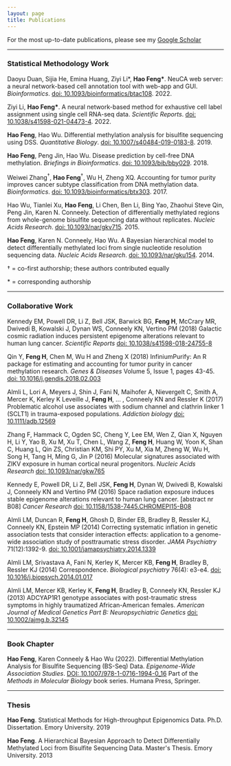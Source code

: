 ```yaml
---
layout: page
title: Publications
---
```

For the most up-to-date publications, please see my [Google Scholar](https://scholar.google.com/citations?user=YGFvJjwAAAAJ&hl=en)<br/>

---
### Statistical Methodology Work

Daoyu Duan, Sijia He, Emina Huang, Ziyi Li&#42;, **Hao Feng&#42;**. NeuCA web server: a neural network-based cell annotation tool with web-app and GUI. *Bioinformatics*. [doi: 10.1093/bioinformatics/btac108](https://doi.org/10.1093/bioinformatics/btac108). 2022.

Ziyi Li, **Hao Feng&#42;**. A neural network-based method for exhaustive cell label assignment using single cell RNA-seq data. *Scientific Reports*. [doi: 10.1038/s41598-021-04473-4](https://doi.org/10.1038/s41598-021-04473-4). 2022.

**Hao Feng**, Hao Wu. Differential methylation analysis for bisulfite sequencing using DSS. *Quantitative Biology*. [doi: 10.1007/s40484-019-0183-8](https://doi.org/10.1007/s40484-019-0183-8). 2019.

**Hao Feng**, Peng Jin, Hao Wu. Disease prediction by cell-free DNA methylation. *Briefings in Bioinformatics*. [doi: 10.1093/bib/bby029](https://doi.org/10.1093/bib/bby029). 2018.

Weiwei Zhang<sup>&dagger;</sup>, **Hao Feng**<sup>&dagger;</sup>, Wu H, Zheng XQ. Accounting for tumor purity improves cancer subtype classification from DNA methylation data. *Bioinformatics*. [doi: 10.1093/bioinformatics/btx303](https://doi.org/10.1093/bioinformatics/btx303). 2017.

Hao Wu, Tianlei Xu, **Hao Feng**, Li Chen, Ben Li, Bing Yao, Zhaohui Steve Qin, Peng Jin, Karen N. Conneely. Detection of differentially methylated regions from whole-genome bisulfite sequencing data without replicates. *Nucleic Acids Research*. [doi: 10.1093/nar/gkv715](https://doi.org/10.1093/nar/gkv715). 2015.

**Hao Feng**, Karen N. Conneely, Hao Wu. A Bayesian hierarchical model to detect differentially methylated loci from single nucleotide resolution sequencing data. *Nucleic Acids Research*. [doi: 10.1093/nar/gku154](https://doi.org/10.1093/nar/gku154). 2014.


&dagger; = co-first authorship; these authors contributed equally   
 
&#42; = corresponding authorship    

---
### Collaborative Work

Kennedy EM, Powell DR, Li Z, Bell JSK, Barwick BG, **Feng H**, McCrary MR, Dwivedi B, Kowalski J, Dynan WS, Conneely KN, Vertino PM (2018) Galactic cosmic radiation induces persistent epigenome alterations relevant to human lung cancer. *Scientific Reports* [doi: 10.1038/s41598-018-24755-8](https://doi.org/10.1038/s41598-018-24755-8) 

Qin Y, **Feng H**, Chen M, Wu H and Zheng X (2018) InfiniumPurify: An R package for estimating and accounting for tumor purity in cancer methylation research. *Genes &amp; Diseases* Volume 5, Issue 1, pages 43-45. [doi: 10.1016/j.gendis.2018.02.003](https://doi.org/10.1016/j.gendis.2018.02.003) 

Almli L, Lori A, Meyers J, Shin J, Fani N, Maihofer A, Nievergelt C, Smith A, Mercer K, Kerley K Leveille J, **Feng H**, ... , Conneely KN and Ressler K (2017) Problematic alcohol use associates with sodium channel and clathrin linker 1 (SCLT1) in trauma-exposed populations. *Addiction biology* [doi: 10.1111/adb.12569](https://doi.org/10.1111/adb.12569)

Zhang F, Hammack C, Ogden SC, Cheng Y, Lee EM, Wen Z, Qian X, Nguyen H, Li Y, Yao B, Xu M, Xu T, Chen L, Wang Z, **Feng H**, Huang W, Yoon K, Shan C, Huang L, Qin ZS, Christian KM, Shi PY, Xu M, Xia M, Zheng W, Wu H, Song H, Tang H, Ming G, Jin P (2016) Molecular signatures associated with ZIKV exposure in human cortical neural progenitors. *Nucleic Acids Research* [doi: 10.1093/nar/gkw765](https://doi.org/10.1093/nar/gkw765)

Kennedy E, Powell DR, Li Z, Bell JSK, **Feng H**, Dynan W, Dwivedi B, Kowalski J, Conneely KN and Vertino PM (2016) Space radiation exposure induces stable epigenome alterations relevant to human lung cancer. [abstract nr B08] *Cancer Research* [doi: 10.1158/1538-7445.CHROMEPI15-B08](https://doi.org/10.1158/1538-7445.CHROMEPI15-B08)

Almli LM, Duncan R, **Feng H**, Ghosh D, Binder EB, Bradley B, Ressler KJ, Conneely KN, Epstein MP (2014) Correcting systematic inflation in genetic association tests that consider interaction effects: application to a genome-wide association study of posttraumatic stress disorder. *JAMA Psychiatry* 71(12):1392-9. [doi: 10.1001/jamapsychiatry.2014.1339](https://doi.org/10.1001/jamapsychiatry.2014.1339)

Almli LM, Srivastava A, Fani N, Kerley K, Mercer KB, **Feng H**, Bradley B, Ressler KJ (2014) Correspondence. *Biological psychiatry* 76(4): e3-e4. [doi: 10.1016/j.biopsych.2014.01.017](https://doi.org/10.1016/j.biopsych.2014.01.017)

Almli LM, Mercer KB, Kerley K, **Feng H**, Bradley B, Conneely KN, Ressler KJ (2013) ADCYAP1R1 genotype associates with post-traumatic stress symptoms in highly traumatized African-American females. *American Journal of Medical Genetics Part B: Neuropsychiatric Genetics* [doi: 10.1002/ajmg.b.32145](https://doi.org/10.1002/ajmg.b.32145) 

---
### Book Chapter 
**Hao Feng**, Karen Conneely & Hao Wu (2022). Differential Methylation Analysis for Bisulfite Sequencing (BS-Seq) Data. *Epigenome-Wide Association Studies*. [DOI: 10.1007/978-1-0716-1994-0_16](https://doi.org/10.1007/978-1-0716-1994-0_16) Part of the *Methods in Molecular Biology* book series. Humana Press, Springer. 

---
### Thesis 
**Hao Feng**. Statistical Methods for High-throughput Epigenomics Data. Ph.D. Dissertation. Emory University. 2019

**Hao Feng**. A Hierarchical Bayesian Approach to Detect Differentially Methylated Loci from Bisulfite Sequencing Data. Master's Thesis. Emory University. 2013
